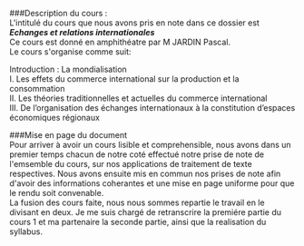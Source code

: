 ###Description du cours :  
L'intitulé du cours que nous avons pris en note dans ce dossier est _**Echanges et relations internationales**_   
Ce cours est donné en amphithéatre par M JARDIN Pascal.  
Le cours s'organise comme suit: 

Introduction : La mondialisation  
I. Les effets du commerce international sur la production et la consommation  
II. Les théories traditionnelles et actuelles du commerce international  
III. De l’organisation des échanges internationaux à la constitution d’espaces économiques régionaux 

###Mise en page du document  
Pour arriver à avoir un cours lisible et comprehensible, nous avons dans un premier temps chacun de notre coté effectué notre prise de note de l'emsemble du cours, sur nos applications de traitement de texte respectives.
Nous avons ensuite mis en commun nos prises de note afin d'avoir des informations coherantes et une mise en page uniforme pour que le rendu soit convenable.  
La fusion des cours faite, nous nous sommes repartie le travail en le divisant en deux. Je me suis chargé de retranscrire la premiére partie du cours 1 et ma partenaire la seconde partie, ainsi que la realisation du syllabus.  